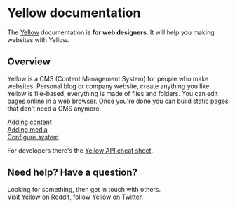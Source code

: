 Yellow documentation
====================

The [Yellow](https://github.com/markseu/yellowcms) documentation is **for web designers**. It will help you making websites with Yellow.

Overview
--------
Yellow is a CMS (Content Management System) for people who make websites. Personal blog or company website, create anything you like. Yellow is file-based, everything is made of files and folders. You can edit pages online in a web browser. Once you're done you can build static pages that don't need a CMS anymore.

[Adding content](content.md)  
[Adding media](media.md)  
[Configure system](system.md)  

For developers there's the [Yellow API cheat sheet](yellowapi.md).

Need help? Have a question?
---------------------------
Looking for something, then get in touch with others.  
Visit [Yellow on Reddit](http://www.reddit.com/r/yellowcms/), 
follow [Yellow on Twitter](https://twitter.com/yellowcms).